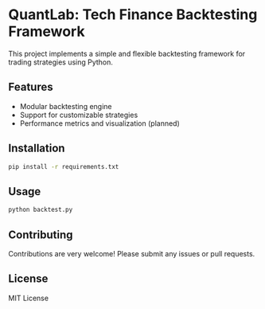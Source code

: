 # QuantLab: Tech Finance Backtesting Framework

This project implements a simple and flexible backtesting framework for trading strategies using Python.  

## Features

- Modular backtesting engine  
- Support for customizable strategies  
- Performance metrics and visualization (planned)

## Installation

```bash
pip install -r requirements.txt
```

## Usage

```bash
python backtest.py
```

## Contributing

Contributions are very welcome! Please submit any issues or pull requests.

## License

MIT License
